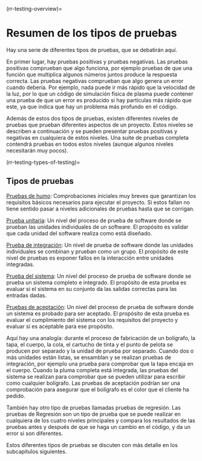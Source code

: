 (rr-testing-overview)=
# Resumen de los tipos de pruebas

Hay una serie de diferentes tipos de pruebas, que se debatirán aquí.

En primer lugar, hay pruebas positivas y pruebas negativas. Las pruebas positivas comprueban que algo funciona, por ejemplo pruebas de que una función que multiplica algunos números juntos produce la respuesta correcta. Las pruebas negativas comprueban que algo genera un error cuando debería. Por ejemplo, nada puede ir más rápido que la velocidad de la luz, por lo que un código de simulación física de plasma puede contener una prueba de que un error es producido si hay partículas más rápido que este, ya que indica que hay un problema más profundo en el código.

Además de estos dos tipos de pruebas, existen diferentes niveles de pruebas que prueban diferentes aspectos de un proyecto. Estos niveles se describen a continuación y se pueden presentar pruebas positivas y negativas en cualquiera de estos niveles. Una suite de pruebas completa contendrá pruebas en todos estos niveles (aunque algunos niveles necesitarán muy pocos).

(rr-testing-types-of-testing)=
## Tipos de pruebas

[Pruebas de humo](#Smoke_testing): Comprobaciones iniciales muy breves que garantizan los requisitos básicos necesarios para ejecutar el proyecto. Si estos fallan no tiene sentido pasar a niveles adicionales de pruebas hasta que se corrigan.

[Prueba unitaria](#Unit_tests): Un nivel del proceso de prueba de software donde se prueban las unidades individuales de un software. El propósito es validar que cada unidad del software realiza como está diseñado.

[Prueba de integración](#Integration_testing): Un nivel de prueba de software donde las unidades individuales se combinan y prueban como un grupo. El propósito de este nivel de pruebas es exponer fallos en la interacción entre unidades integradas.

[Prueba del sistema](#System_tests): Un nivel del proceso de prueba de software donde se prueba un sistema completo e integrado. El propósito de esta prueba es evaluar si el sistema en su conjunto da las salidas correctas para las entradas dadas.

[Pruebas de aceptación](#Acceptance_testing): Un nivel del proceso de prueba de software donde un sistema es probado para ser aceptado. El propósito de esta prueba es evaluar el cumplimiento del sistema con los requisitos del proyecto y evaluar si es aceptable para ese propósito.

Aquí hay una analogía: durante el proceso de fabricación de un bolígrafo, la tapa, el cuerpo, la cola, el cartucho de tinta y el punto de pelota se producen por separado y la unidad de prueba por separado. Cuando dos o más unidades están listas, se ensamblan y se realizan pruebas de integración, por ejemplo una prueba para comprobar que la tapa encaja en el cuerpo. Cuando la pluma completa está integrada, las pruebas del sistema se realizan para comprobar que se pueden utilizar para escribir como cualquier bolígrafo. Las pruebas de aceptación podrían ser una comprobación para asegurar que el bolígrafo es el color que el cliente ha pedido.

También hay otro tipo de pruebas llamadas pruebas de regresión. Las pruebas de Regresión son un tipo de prueba que se puede realizar en cualquiera de los cuatro niveles principales y compara los resultados de las pruebas antes y después de que se haga un cambio en el código, y da un error si son diferentes.

Estos diferentes tipos de pruebas se discuten con más detalle en los subcapítulos siguientes.
